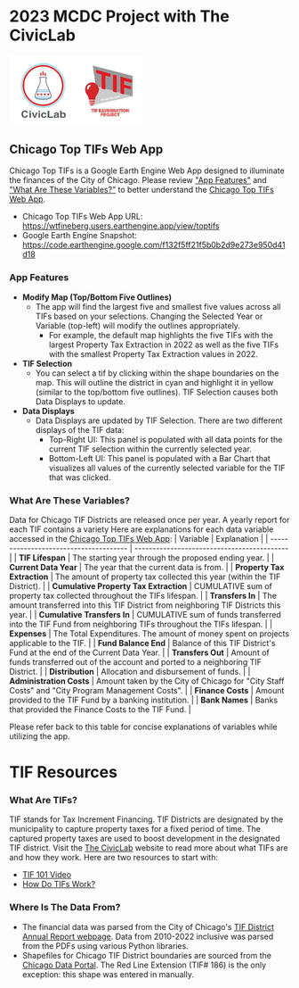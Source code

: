 # 2023 MCDC Project with The CivicLab

<img src="docs/images/civiclab_tifillum.jpg" width="240" alt="The CivicLab Logo">

## Chicago Top TIFs Web App
Chicago Top TIFs is a Google Earth Engine Web App designed to illuminate the finances of the City of Chicago. Please review ["App Features"](https://github.com/willfineberg/chi-top-tifs#app-features) and ["What Are These Variables?"](https://github.com/willfineberg/chi-top-tifs#what-are-these-variables) to better understand the [Chicago Top TIFs Web App](https://wtfineberg.users.earthengine.app/view/toptifs).

- Chicago Top TIFs Web App URL: https://wtfineberg.users.earthengine.app/view/toptifs
- Google Earth Engine Snapshot: https://code.earthengine.google.com/f132f5ff21f5b0b2d9e273e950d41d18

### App Features
- **Modify Map (Top/Bottom Five Outlines)**
  - The app will find the largest five and smallest five values across all TIFs based on your selections. Changing the Selected Year or Variable (top-left) will modify the outlines appropriately. 
    - For example, the default map highlights the five TIFs with the largest Property Tax Extraction in 2022 as well as the five TIFs with the smallest Property Tax Extraction values in 2022.
- **TIF Selection**
  - You can select a tif by clicking within the shape boundaries on the map. This will outline the district in cyan and highlight it in yellow (similar to the top/bottom five outlines). TIF Selection causes both Data Displays to update.
- **Data Displays**
  - Data Displays are updated by TIF Selection. There are two different displays of the TIF data:
    - Top-Right UI: This panel is populated with all data points for the current TIF selection within the currently selected year.
    - Bottom-Left UI: This panel is populated with a Bar Chart that visualizes all values of the currently selected variable for the TIF that was clicked.

### What Are These Variables?
Data for Chicago TIF Districts are released once per year. A yearly report for each TIF contains a variety 
Here are explanations for each data variable accessed in the [Chicago Top TIFs Web App](https://wtfineberg.users.earthengine.app/view/toptifs):
| Variable                               | Explanation                                 |
| -------------------------------------- | ------------------------------------------- |
| **TIF Lifespan**                       | The starting year through the proposed ending year. |
| **Current Data Year**                  | The year that the current data is from. |
| **Property Tax Extraction**            | The amount of property tax collected this year (within the TIF District). |
| **Cumulative Property Tax Extraction** | CUMULATIVE sum of property tax collected throughout the TIFs lifespan. |
| **Transfers In**                       | The amount transferred into this TIF District from neighboring TIF Districts this year. |
| **Cumulative Transfers In**            | CUMULATIVE sum of funds transferred into the TIF Fund from neighboring TIFs throughout the TIFs lifespan. |
| **Expenses**                           | The Total Expenditures. The amount of money spent on projects applicable to the TIF. |
| **Fund Balance End**                   | Balance of this TIF District's Fund at the end of the Current Data Year.    |
| **Transfers Out**                      | Amount of funds transferred out of the account and ported to a neighboring TIF District. |
| **Distribution**                       | Allocation and disbursement of funds.  |
| **Administration Costs**               | Amount taken by the City of Chicago for "City Staff Costs" and "City Program Management Costs". |
| **Finance Costs**                      | Amount provided to the TIF Fund by a banking institution. |
| **Bank Names**                         | Banks that provided the Finance Costs to the TIF Fund. |

Please refer back to this table for concise explanations of variables while utilizing the app.

# TIF Resources
### What Are TIFs?
TIF stands for Tax Increment Financing. TIF Districts are designated by the municipality to capture property taxes for a fixed period of time. The captured property taxes are used to boost development in the designated TIF district. Visit the [The CivicLab](https://www.civiclab.us/) website to read more about what TIFs are and how they work. Here are two resources to start with:
- [TIF 101 Video](https://www.civiclab.us/tif-101/)
- [How Do TIFs Work?](https://www.civiclab.us/tif_illumination_project/how-do-tifs-work/)

### Where Is The Data From?
* The financial data was parsed from the City of Chicago's [TIF District Annual Report webpage](https://www.chicago.gov/city/en/depts/dcd/supp_info/tif-district-annual-reports-2004-present.html). Data from 2010-2022 inclusive was parsed from the PDFs using various Python libraries.
* Shapefiles for Chicago TIF District boundaries are sourced from the [Chicago Data Portal](https://data.cityofchicago.org/browse?q=tif+boundaries&sortBy=last_modified&tags=shapefiles&utf8=%E2%9C%93). The Red Line Extension (TIF# 186) is the only exception: this shape was entered in manually.
